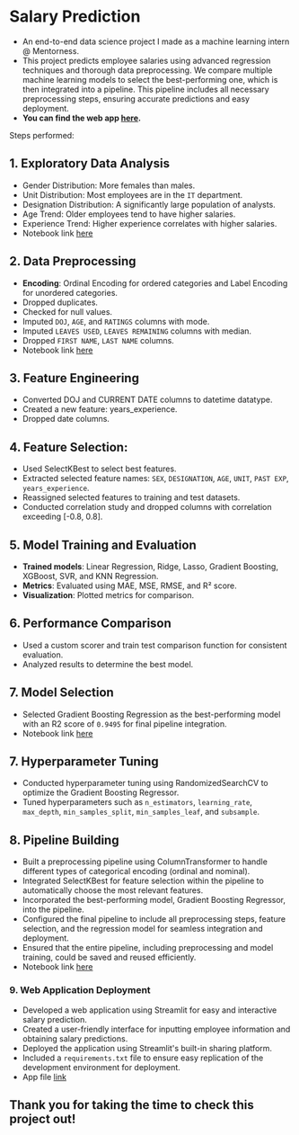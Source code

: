 # Salary Prediction
   - An end-to-end data science project I made as a machine learning intern @ Mentorness.
   - This project predicts employee salaries using advanced regression techniques and thorough data preprocessing. We compare multiple machine learning models to select the best-performing one, which is then integrated into a pipeline. This pipeline includes all necessary preprocessing steps, ensuring accurate predictions and easy deployment.
   - **You can find the web app [here](https://salary-prediction-1806.streamlit.app/).**

Steps performed: 
## 1. Exploratory Data Analysis
   - Gender Distribution: More females than males.
   - Unit Distribution: Most employees are in the `IT` department.
   - Designation Distribution: A significantly large population of analysts.
   - Age Trend: Older employees tend to have higher salaries.
   - Experience Trend: Higher experience correlates with higher salaries.
   - Notebook link [here](https://github.com/sanhiitaa/salary-prediction/blob/main/salary_prediction_EDA.ipynb)
  
## 2. Data Preprocessing
   - **Encoding**: Ordinal Encoding for ordered categories and Label Encoding for unordered categories.
   - Dropped duplicates.
   - Checked for null values.
   - Imputed `DOJ`, `AGE`, and `RATINGS` columns with mode.
   - Imputed `LEAVES USED`, `LEAVES REMAINING` columns with median.
   - Dropped `FIRST NAME`, `LAST NAME` columns.
   - Notebook link [here](https://github.com/sanhiitaa/salary-prediction/blob/main/salary_prediction_data_processing.ipynb)

## 3. **Feature Engineering**
   - Converted DOJ and CURRENT DATE columns to datetime datatype.
   - Created a new feature: years_experience.
   - Dropped date columns.

## 4. **Feature Selection**:
   - Used SelectKBest to select best features.
   - Extracted selected feature names: `SEX`, `DESIGNATION`, `AGE`, `UNIT`, `PAST EXP`, `years_experience`.
   - Reassigned selected features to training and test datasets.
   - Conducted correlation study and dropped columns with correlation exceeding [-0.8, 0.8].

## 5. **Model Training and Evaluation**
   - **Trained models**: Linear Regression, Ridge, Lasso, Gradient Boosting, XGBoost, SVR, and KNN Regression. 
   - **Metrics**: Evaluated using MAE, MSE, RMSE, and R² score.
   - **Visualization**: Plotted metrics for comparison.

## 6. **Performance Comparison**
   - Used a custom scorer and train test comparison function for consistent evaluation.
   - Analyzed results to determine the best model.

## 7. **Model Selection**
   - Selected Gradient Boosting Regression as the best-performing model with an R2 score of `0.9495` for final pipeline integration.
   - Notebook link [here](https://github.com/sanhiitaa/salary-prediction/blob/main/salary_prediction_model_comparison.ipynb)

## 7. **Hyperparameter Tuning**
   - Conducted hyperparameter tuning using RandomizedSearchCV to optimize the Gradient Boosting Regressor.
   - Tuned hyperparameters such as `n_estimators`, `learning_rate`, `max_depth`, `min_samples_split`, `min_samples_leaf`, and `subsample`.

## 8. **Pipeline Building**
   - Built a preprocessing pipeline using ColumnTransformer to handle different types of categorical encoding (ordinal and nominal).
   - Integrated SelectKBest for feature selection within the pipeline to automatically choose the most relevant features.
   - Incorporated the best-performing model, Gradient Boosting Regressor, into the pipeline.
   - Configured the final pipeline to include all preprocessing steps, feature selection, and the regression model for seamless integration and deployment.
   - Ensured that the entire pipeline, including preprocessing and model training, could be saved and reused efficiently.
   - Notebook link [here](https://github.com/sanhiitaa/salary-prediction/blob/main/salary_prediction_final_pipeline.ipynb)

### 9. **Web Application Deployment**
   - Developed a web application using Streamlit for  easy and interactive salary prediction.
   - Created a user-friendly interface for inputting employee information and obtaining salary predictions.
   - Deployed the application using Streamlit's built-in sharing platform.
   - Included a `requirements.txt` file to ensure easy replication of the development environment for deployment.
   - App file [link](https://github.com/sanhiitaa/salary-prediction/blob/main/app-files/app.py)
     
## Thank you for taking the time to check this project out!
